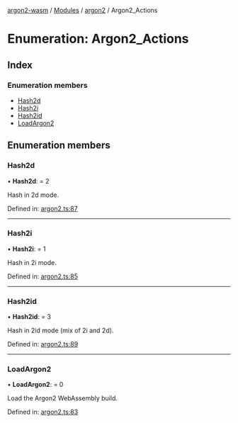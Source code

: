 [argon2-wasm](../README.md) / [Modules](../modules.md) / [argon2](../modules/argon2.md) / Argon2_Actions

# Enumeration: Argon2\_Actions

## Index

### Enumeration members

* [Hash2d](argon2.argon2_actions.md#hash2d)
* [Hash2i](argon2.argon2_actions.md#hash2i)
* [Hash2id](argon2.argon2_actions.md#hash2id)
* [LoadArgon2](argon2.argon2_actions.md#loadargon2)

## Enumeration members

### Hash2d

• **Hash2d**: = 2

Hash in 2d mode.

Defined in: [argon2.ts:87](https://github.com/very-amused/argon2-wasm/blob/bd1de65/src/argon2.ts#L87)

___

### Hash2i

• **Hash2i**: = 1

Hash in 2i mode.

Defined in: [argon2.ts:85](https://github.com/very-amused/argon2-wasm/blob/bd1de65/src/argon2.ts#L85)

___

### Hash2id

• **Hash2id**: = 3

Hash in 2id mode (mix of 2i and 2d).

Defined in: [argon2.ts:89](https://github.com/very-amused/argon2-wasm/blob/bd1de65/src/argon2.ts#L89)

___

### LoadArgon2

• **LoadArgon2**: = 0

Load the Argon2 WebAssembly build.

Defined in: [argon2.ts:83](https://github.com/very-amused/argon2-wasm/blob/bd1de65/src/argon2.ts#L83)
